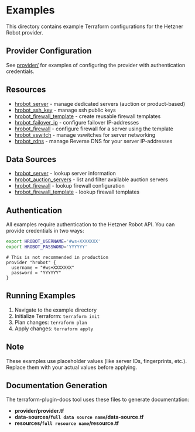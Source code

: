 # Examples

This directory contains example Terraform configurations for the Hetzner Robot provider.

## Provider Configuration

See [provider/](provider/) for examples of configuring the provider with authentication credentials.

## Resources

- [hrobot_server](resources/hrobot_server/) - manage dedicated servers (auction or product-based)
- [hrobot_ssh_key](resources/hrobot_ssh_key/) - manage ssh public keys
- [hrobot_firewall_template](resources/hrobot_firewall_template/) - create reusable firewall templates
- [hrobot_failover_ip](resources/hrobot_failover_ip/) - configure failover IP-addresses
- [hrobot_firewall](resources/hrobot_firewall/) - configure firewall for a server using the template
- [hrobot_vswitch](resources/hrobot_vswitch/) - manage vswitches for server networking
- [hrobot_rdns](resources/rdns/) - manage Reverse DNS for your server IP-addresses

## Data Sources

- [hrobot_server](data-sources/hrobot_server/) - lookup server information
- [hrobot_auction_servers](data-sources/hrobot_auction_servers/) - list and filter available auction servers
- [hrobot_firewall](data-sources/hrobot_firewall/) - lookup firewall configuration
- [hrobot_firewall_template](data-sources/hrobot_firewall_template/) - lookup firewall templates

## Authentication

All examples require authentication to the Hetzner Robot API. You can provide credentials in two ways:

```bash
export HROBOT_USERNAME='#ws+XXXXXXX'
export HROBOT_PASSWORD='YYYYYY'
```

```hcl
# This is not recommended in production
provider "hrobot" {
  username = "#ws+XXXXXXX"
  password = "YYYYYY"
}
```

## Running Examples

1. Navigate to the example directory
2. Initialize Terraform: `terraform init`
3. Plan changes: `terraform plan`
4. Apply changes: `terraform apply`

## Note

These examples use placeholder values (like server IDs, fingerprints, etc.). Replace them with your actual values before applying.

## Documentation Generation

The terraform-plugin-docs tool uses these files to generate documentation:

- **provider/provider.tf**
- **data-sources/`full data source name`/data-source.tf**
- **resources/`full resource name`/resource.tf**
